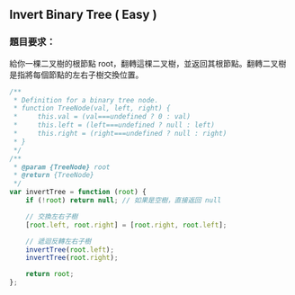 ## Invert Binary Tree ( Easy )

### 題目要求：

給你一棵二叉樹的根節點 root，翻轉這棵二叉樹，並返回其根節點。翻轉二叉樹是指將每個節點的左右子樹交換位置。

```javascript
/**
 * Definition for a binary tree node.
 * function TreeNode(val, left, right) {
 *     this.val = (val===undefined ? 0 : val)
 *     this.left = (left===undefined ? null : left)
 *     this.right = (right===undefined ? null : right)
 * }
 */
/**
 * @param {TreeNode} root
 * @return {TreeNode}
 */
var invertTree = function (root) {
    if (!root) return null; // 如果是空樹，直接返回 null

    // 交換左右子樹
    [root.left, root.right] = [root.right, root.left];

    // 遞迴反轉左右子樹
    invertTree(root.left);
    invertTree(root.right);

    return root;
};
```
